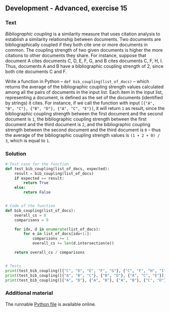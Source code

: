 ## Development - Advanced, exercise 15

### Text
*Bibliographic coupling* is a similarity measure that uses citation analysis to establish a similarity relationship between documents. Two documents are bibliographically coupled if they both cite one or more documents in common. The coupling strength of two given documents is higher the more citations to other documents they share. For instance, suppose that document A cites documents C, D, E, F, G, and B cites documents C, F, H, I. Thus, documents A and B have a bibliographic coupling strength of 2, since both cite documents C and F. 

Write a function in Python – `def bib_coupling(list_of_docs)` – which returns the average of the bibliographic coupling strength values calculated among all the pairs of documents in the input list. Each item in the input list, representing a document, is defined as the set of the documents (identified by strings) it cites. For instance, if we call the function with input `[{"A", "B", "C"}, {"B", "D"}, {"A", "C", "E"}]`, it will return `1` as result, since the bibliographic coupling strength between the first document and the second document is `1`, the bibliographic coupling strength between the first document and the third document is `2`, and the bibliographic coupling strength between the second document and the third document is `0` – thus the average of the bibliographic coupling strength values is `(1 + 2 + 0) / 3`, which is equal to `1`.


### Solution
```python
# Test case for the function
def test_bib_coupling(list_of_docs, expected):
    result = bib_coupling(list_of_docs)
    if expected == result:
        return True
    else:
        return False


# Code of the function
def bib_coupling(list_of_docs):
    overall_cs = 0
    comparisons = 0

    for idx, d in enumerate(list_of_docs):
        for e in list_of_docs[idx+1:]:
            comparisons += 1
            overall_cs += len(d.intersection(e))

    return overall_cs / comparisons


# Tests
print(test_bib_coupling([{"C", "D", "E", "F", "G"}, {"C", "F", "H", "I"}], 2))
print(test_bib_coupling([{"A", "B", "C"}, {"B", "D"}, {"A", "C", "E"}], 1))
print(test_bib_coupling([{"A", "B"}, {"A", "B"}, {"A", "B"}, {"C", "D"}], 1))
``` 

### Additional material
The runnable [Python file](exercise_15.py) is available online.
